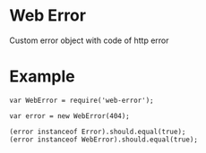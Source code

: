 Web Error
=========

Custom error object with code of http error

# Example
	var WebError = require('web-error');

	var error = new WebError(404);

	(error instanceof Error).should.equal(true);
	(error instanceof WebError).should.equal(true);
